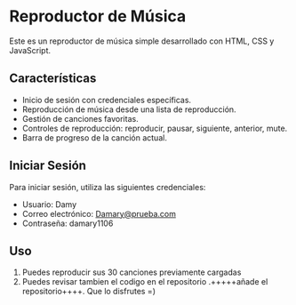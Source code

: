 # Reproductor de Música

Este es un reproductor de música simple desarrollado con HTML, CSS y JavaScript.

## Características

- Inicio de sesión con credenciales específicas.
- Reproducción de música desde una lista de reproducción.
- Gestión de canciones favoritas.
- Controles de reproducción: reproducir, pausar, siguiente, anterior, mute.
- Barra de progreso de la canción actual.

## Iniciar Sesión

Para iniciar sesión, utiliza las siguientes credenciales:

- Usuario: Damy
- Correo electrónico: Damary@prueba.com
- Contraseña: damary1106

## Uso

1. Puedes reproducir sus 30 canciones previamente cargadas
2. Puedes revisar tambien el codigo en el repositorio .+++++añade el repositorio++++.
Que lo disfrutes =)

